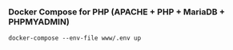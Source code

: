 ### Docker Compose for PHP (APACHE + PHP + MariaDB + PHPMYADMIN)
```
docker-compose --env-file www/.env up
```
